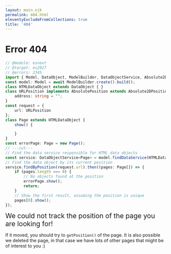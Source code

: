 ```yaml
---
layout: main.njk
permalink: 404.html
eleventyExcludeFromCollections: true
title: '404'
---
```


# Error 404

```ts twoslash
// @module: esnext
// @target: es2017
// @errors: 2345
import { Model, DataObject, ModelBuilder, DataObjectService, Absolute2DPosition, AbsolutePosition } from '@openhps/core';
const model: Model = await ModelBuilder.create().build();
class HTMLDataObject extends DataObject { }
class URLPosition implements AbsolutePosition extends Absolute2DPosition {
    address: string = "";
}
const request = {
    url: URLPosition
};
class Page extends HTMLDataObject {
    show() {

    }
}
const errorPage: Page = new Page();
// ---cut---
// Find the data service responsible for HTML data objects
const service: DataObjectService<Page> = model.findDataService(HTMLDataObject);
// Find the data object by its current position
service.findByPosition(request.url).then((pages: Page[]) => {
    if (pages.length === 0) {
        // No objects found at the position
        errorPage.show();
        return;
    }
    // Show the first result, assuming the position is unique
    pages[0].show();
});
```

<span style="font-size: 1.5em; text-align: center;">We could not track the position of the page you are looking for!</span>

If it moved, you should try to ```getPosition()``` of the page. It is also possible we deleted the page, in that case we have lots of other pages that might be of interest to you :)
